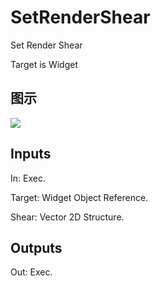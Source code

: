 # SetRenderShear

Set Render Shear

Target is Widget

## 图示

![]($-20221218-21370004.png)

## Inputs

In: Exec.

Target: Widget Object Reference.

Shear: Vector 2D Structure.  

## Outputs

Out: Exec.

